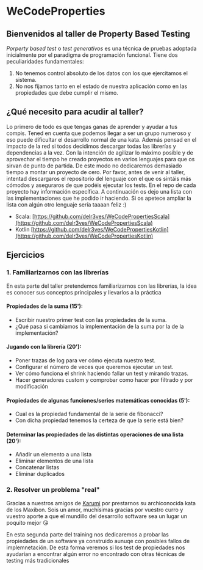 # WeCodeProperties

## Bienvenidos al  taller de Property Based Testing

*Porperty based test* o *test generativos* es una técnica de pruebas adoptada inicialmente por el paradigma de programación funcional.
Tiene dos peculiaridades fundamentales:

1. No tenemos control absoluto de los datos con los que ejercitamos el sistema.
2. No nos fijamos tanto en el estado de nuestra aplicación como en las propiedades que debe cumplir el mismo.

## ¿Qué necesito para acudir al taller?
Lo primero de todo es que tengas ganas de aprender y ayudar a tus compis. Tened en cuenta que podemos llegar a ser un grupo numeroso y eso puede dificultar el desarrollo normal de una kata.
Además pensad en el impacto de la red si todos decidimos descargar todas las librerías y dependencias a la vez. Con la intención de agilizar lo máximo posible y de aprovechar el tiempo he creado proyectos en varios lenguajes para que os sirvan de punto de partida. De este modo no dedicaremos demasiado tiempo a montar un proyecto de cero. Por favor, antes de venir al taller, intentad descargaros el repositorio del lenguaje con el que os sintáis más cómodos y aseguraros de que podéis ejecutar los tests. En el repo de cada proyecto hay información específica.
A continuación os dejo una lista con las implementaciones que he podido ir haciendo. Si os apetece ampliar la lista con algún otro lenguaje sería taaaan feliz :)

* Scala: [https://github.com/delr3ves/WeCodePropertiesScala](https://github.com/delr3ves/WeCodePropertiesScala)
* Kotlin [https://github.com/delr3ves/WeCodePropertiesKotlin](https://github.com/delr3ves/WeCodePropertiesKotlin)


## Ejercicios

### 1. Familiarizarnos con las librerías

En esta parte del taller pretendemos familiarizarnos con las librerías, la idea es conocer sus conceptos principales y llevarlos a la práctica

#### Propiedades de la suma (15'):

* Escribir nuestro primer test con las propiedades de la suma.
* ¿Qué pasa si cambiamos la implementación de la suma por la de la implementación?

#### Jugando con la librería (20'):

* Poner trazas de log para ver cómo ejecuta nuestro test.
* Configurar el número de veces que queremos ejecutar un test.
* Ver cómo funciona el shrink haciendo fallar un test y mirando trazas.
* Hacer generadores custom y comprobar como hacer por filtrado y por modificación

#### Propiedades de algunas funciones/series matemáticas conocidas (5'):

* Cual es la propiedad fundamental de la serie de fibonacci?
* Con dicha propiedad tenemos la certeza de que la serie está bien?

#### Determinar las propiedades de las distintas operaciones de una lista (20'):

* Añadir un elemento a una lista
* Eliminar elementos de una lista
* Concatenar listas
* Eliminar duplicados


### 2. Resolver un problema "real"

Gracias a nuestros amigos de [Karumi](https://www.karumi.com/) por prestarnos su archiconocida kata de los Maxibon. Sois un amor, muchísimas gracias por vuestro curro y vuestro aporte a que el mundillo del desarrollo software sea un lugar un poquito mejor :kissing_heart:

En esta segunda parte del training nos dedicaremos a probar las propiedades de un software ya construido aunuqe con posibles fallos de implemnetación. De esta forma veremos si los test de propiedades nos ayudarían a encontrar algún error no encontrado con otras técnicas de testing más tradicionales
